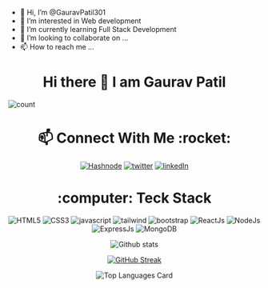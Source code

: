 - 👋 Hi, I’m @GauravPatil301
- 👀 I’m interested in Web development
- 🌱 I’m currently learning Full Stack Development
- 💞️ I’m looking to collaborate on ...
- 📫 How to reach me ...

<!---
GauravPatil301/GauravPatil301 is a ✨ special ✨ repository because its `README.md` (this file) appears on your GitHub profile.
You can click the Preview link to take a look at your changes.
--->
<h1 align="center">Hi there 👋 I am Gaurav Patil</h1> 

![count](https://komarev.com/ghpvc/?username=GauravPatil301&color=blueviolet)


<h1 align="center">📫 Connect With Me :rocket:</h1>
<div align='center'>

[![Hashnode](https://img.shields.io/badge/Hashnode-2962FF?style=for-the-badge&logo=hashnode&logoColor=white)](https://gauravpatil.hashnode.dev/)
[![twitter](https://img.shields.io/badge/Twitter-1DA1F2?style=for-the-badge&logo=twitter&logoColor=white)](https://twitter.com/GauravYPatil)
[![linkedIn](https://img.shields.io/badge/LinkedIn-0077B5?style=for-the-badge&logo=linkedin&logoColor=white)](https://www.linkedin.com/in/gaurav-patil301/)
 
 </div>

<h1 align="center">:computer: Teck Stack</h1>
<div align='center'>
 
![HTML5](https://img.shields.io/badge/HTML5-E34F26?style=for-the-badge&logo=html5&logoColor=white)
![CSS3](https://img.shields.io/badge/CSS3-1572B6?style=for-the-badge&logo=css3&logoColor=white)
![javascript](https://img.shields.io/badge/JavaScript-323330?style=for-the-badge&logo=javascript&logoColor=F7DF1E)
![tailwind](https://img.shields.io/badge/Tailwind_CSS-38B2AC?style=for-the-badge&logo=tailwind-css&logoColor=white)
![bootstrap](https://img.shields.io/badge/Bootstrap-563D7C?style=for-the-badge&logo=bootstrap&logoColor=white)
![ReactJs](https://img.shields.io/badge/React-20232A?style=for-the-badge&logo=react&logoColor=61DAFB)
![NodeJs](https://img.shields.io/badge/Node.js-339933?style=for-the-badge&logo=nodedotjs&logoColor=white)
![ExpressJs](https://img.shields.io/badge/Express.js-000000?style=for-the-badge&logo=express&logoColor=white)
![MongoDB](https://img.shields.io/badge/MongoDB-4EA94B?style=for-the-badge&logo=mongodb&logoColor=white)

![Github stats](https://github-readme-stats-sigma-five.vercel.app/api?username=gauravpatil301&theme=highcontrast&show_icons=true&count_private=true)

[![GitHub Streak](https://streak-stats.demolab.com/?user=gauravpatil301&theme=dark)](https://git.io/streak-stats)

![Top Languages Card](https://github-readme-stats-sigma-five.vercel.app/api/top-langs/?username=gauravpatil301&layout=compact)

 </div>
